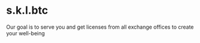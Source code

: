# s.k.l.btc
Our goal is to serve you and get licenses from all exchange offices to create your well-being
